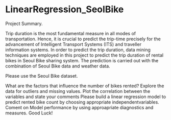 # LinearRegression_SeolBike
Project Summary.

Trip duration is the most fundamental measure in all modes of transportation. Hence, it is crucial to predict the trip-time precisely for the advancement of Intelligent Transport Systems (ITS) and traveller information systems. In order to predict the trip duration, data mining techniques are employed in this project to predict the trip duration of rental bikes in Seoul Bike sharing system. The prediction is carried out with the combination of Seoul Bike data and weather data.

Please use the Seoul Bike dataset.

What are the factors that influence the number of bikes rented?
Explore the data for outliers and missing values.
Plot the correlation between the variables and state your comments
Please build a linear regression model to predict rented bike count by choosing appropriate independentvariables.
Coment on Model performance by using approapriate diagnostics and measures.
Good Luck!


